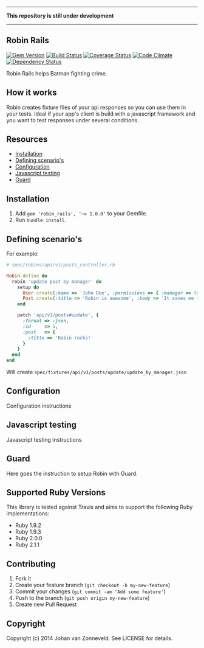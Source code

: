 ------------
**This repository is still under development**

------------


## Robin Rails

[![Gem Version](https://badge.fury.io/rb/robin_rails.png)](http://badge.fury.io/rb/robin_rails) [![Build Status](https://secure.travis-ci.org/jhnvz/robin_rails.png?branch=master)](http://travis-ci.org/jhnvz/robin_rails) [![Coverage Status](https://coveralls.io/repos/jhnvz/robin_rails/badge.png?branch=master)](https://coveralls.io/r/jhnvz/robin_rails) [![Code Climate](https://codeclimate.com/github/jhnvz/robin_rails.png)](https://codeclimate.com/github/jhnvz/robin_rails) [![Dependency Status](https://gemnasium.com/jhnvz/robin_rails.png)](https://gemnasium.com/jhnvz/robin_rails)

Robin Rails helps Batman fighting crime.

How it works
------------

Robin creates fixture files of your api responses so you can use them in your tests. Ideal if your app's client is build with a javascript framework and you want to test responses under several conditions.

Resources
------------

- [Installation](#installation)
- [Defining scenario's](#defining-scenarios)
- [Configuration](#configuration)
- [Javascript testing](#javascript-testing)
- [Guard](#guard)

Installation
------------

1. Add `gem 'robin_rails', '~> 1.0.0'` to your Gemfile.
1. Run `bundle install`.

Defining scenario's
------------

For example:

```ruby
# spec/robins/api/v1/posts_controller.rb

Robin.define do
  robin 'update post by manager' do
    setup do
      User.create(:name => 'John Doe', :permissions => { :manager => true })
      Post.create(:title => 'Robin is awesome', :body => 'It saves me time')
    end

    patch 'api/v1/posts#update', {
      :format => :json, 
      :id     => 1, 
      :post   => { 
        :title => 'Robin rocks!' 
      }
    }
  end
end
```
Will create `spec/fixtures/api/v1/posts/update/update_by_manager.json`

Configuration
------------

Configuration instructions

Javascript testing
------------

Javascript testing instructions

Guard
------------

Here goes the instruction to setup Robin with Guard.

Supported Ruby Versions
------------

This library is tested against Travis and aims to support the following Ruby
implementations:

* Ruby 1.9.2
* Ruby 1.9.3
* Ruby 2.0.0
* Ruby 2.1.1

Contributing
------------

1. Fork it
2. Create your feature branch (`git checkout -b my-new-feature`)
3. Commit your changes (`git commit -am 'Add some feature'`)
4. Push to the branch (`git push origin my-new-feature`)
5. Create new Pull Request

Copyright
------------

Copyright (c) 2014 Johan van Zonneveld. See LICENSE for details.

